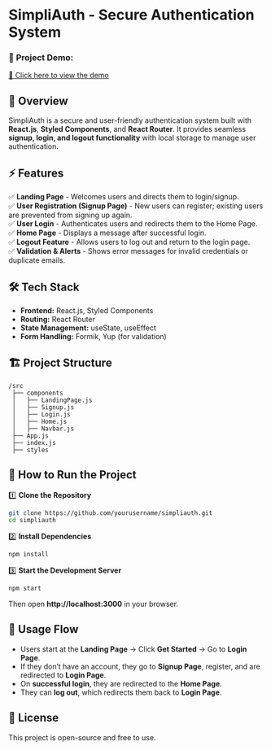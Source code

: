 

# **SimpliAuth - Secure Authentication System**  

### 🚀 **Project Demo:**  
[🔗 Click here to view the demo](https://drive.google.com/file/d/1wy8wjwiS1YlnOXEQQfYS3ha9cmRsxmG-/view?usp=sharing)  

## 📌 **Overview**  
SimpliAuth is a secure and user-friendly authentication system built with **React.js**, **Styled Components**, and **React Router**. It provides seamless **signup, login, and logout functionality** with local storage to manage user authentication.  

## ⚡ **Features**  
✅ **Landing Page** - Welcomes users and directs them to login/signup.  
✅ **User Registration (Signup Page)** - New users can register; existing users are prevented from signing up again.  
✅ **User Login** - Authenticates users and redirects them to the Home Page.  
✅ **Home Page** - Displays a message after successful login.  
✅ **Logout Feature** - Allows users to log out and return to the login page.  
✅ **Validation & Alerts** - Shows error messages for invalid credentials or duplicate emails.  

## 🛠 **Tech Stack**  
- **Frontend:** React.js, Styled Components  
- **Routing:** React Router  
- **State Management:** useState, useEffect  
- **Form Handling:** Formik, Yup (for validation)  

## 🏗 **Project Structure**  
```
/src  
 ├── components  
 │   ├── LandingPage.js  
 │   ├── Signup.js  
 │   ├── Login.js  
 │   ├── Home.js  
 │   ├── Navbar.js  
 ├── App.js  
 ├── index.js  
 ├── styles  
```

## 🚀 **How to Run the Project**  

1️⃣ **Clone the Repository**  
```bash
git clone https://github.com/yourusername/simpliauth.git
cd simpliauth
```

2️⃣ **Install Dependencies**  
```bash
npm install
```

3️⃣ **Start the Development Server**  
```bash
npm start
```
Then open **http://localhost:3000** in your browser.  

## 🎯 **Usage Flow**  
- Users start at the **Landing Page** → Click **Get Started** → Go to **Login Page**.  
- If they don’t have an account, they go to **Signup Page**, register, and are redirected to **Login Page**.  
- On **successful login**, they are redirected to the **Home Page**.  
- They can **log out**, which redirects them back to **Login Page**.  

## 📜 **License**  
This project is open-source and free to use.  

